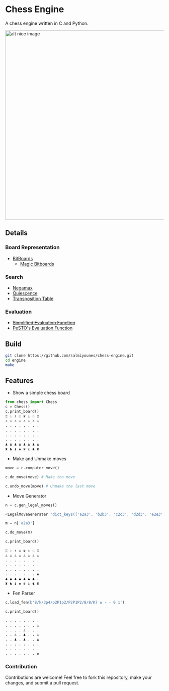 # Chess Engine

A chess engine written in C and Python.

<img src="https://github.com/salmiyounes/chess-engine/blob/master/chess.png" alt="alt nice image" width="600"/>

## Details

### Board Representation

- [BitBoards](https://www.chessprogramming.org/Bitboards)
	- [Magic Bitboards](https://www.chessprogramming.org/Magic_Bitboards)

### Search 

- [Negamax](https://www.chessprogramming.org/Negamax)
- [Quiescence](https://www.chessprogramming.org/Quiescence_Search)
- [Transposition Table](https://www.chessprogramming.org/Transposition_Table)

### Evaluation

- ~~[Simplified Evaluation Function](https://www.chessprogramming.org/Simplified_Evaluation_Function)~~
- [PeSTO's Evaluation Function](https://www.chessprogramming.org/PeSTO%27s_Evaluation_Function)

## Build 

```bash
git clone https://github.com/salmiyounes/chess-engine.git
cd engine
make 
```
## Features

* Show a simple chess board
```python
from chess import Chess
c = Chess()
c.print_board()
♖ ♘ ♗ ♔ ♛ ♗ ♘ ♖ 
♙ ♙ ♙ ♙ ♙ ♙ ♙ ♙ 
. . . . . . . . 
. . . . . . . . 
. . . . . . . . 
. . . . . . . . 
♟ ♟ ♟ ♟ ♟ ♟ ♟ ♟ 
♜ ♞ ♝ ♚ ♛ ♝ ♞ ♜ 

```

* Make and Unmake moves
```python
move = c.computer_move()

c.do_move(move) # Make the move

c.undo_move(move) # Unmake the last move
```

* Move Generator 
```python
n = c.gen_legal_moves()

<LegalMoveGenerater "dict_keys(['a2a3', 'b2b3', 'c2c3', 'd2d3', 'e2e3', 'f2f3', 'g2g3', 'h2h3', 'a2a4', 'b2b4', 'c2c4', 'd2d4', 'e2e4', 'f2f4', 'g2g4', 'h2h4', 'Nb1a3', 'Nb1c3', 'Ng1f3', 'Ng1h3'])">

m = n['a2a3']

c.do_move(m)

c.print_board()

♖ ♘ ♗ ♔ ♛ ♗ ♘ ♖ 
♙ ♙ ♙ ♙ ♙ ♙ ♙ ♙ 
. . . . . . . . 
. . . . . . . . 
. . . . . . . . 
. . . . . . . ♟ 
♟ ♟ ♟ ♟ ♟ ♟ ♟ . 
♜ ♞ ♝ ♚ ♛ ♝ ♞ ♜ 
```

* Fen Parser
```python
c.load_fen(b'8/k/3p4/p2P1p2/P2P1P2/8/8/K7 w - - 0 1')

c.print_board()

. . . . . . . . 
. . . . . . . ♔ 
. . . . ♙ . . . 
. . ♙ . ♟ . . ♙ 
. . ♟ . ♟ . . ♟ 
. . . . . . . . 
. . . . . . . . 
. . . . . . . ♚ 
```

### Contribution
Contributions are welcome! Feel free to fork this repository, make your changes, and submit a pull request.
